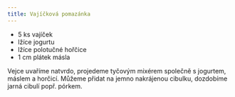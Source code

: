 ```yaml
---
title: Vajíčková pomazánka
---
```


- 5 ks vajíček
- lžíce jogurtu
- lžíce polotučné hořčice
- 1 cm plátek másla

Vejce uvaříme natvrdo, projedeme tyčovým mixérem společně s jogurtem, máslem a
horčicí. Můžeme přidat na jemno nakrájenou cibulku, dozdobíme jarná cibulí popř.
pórkem.
